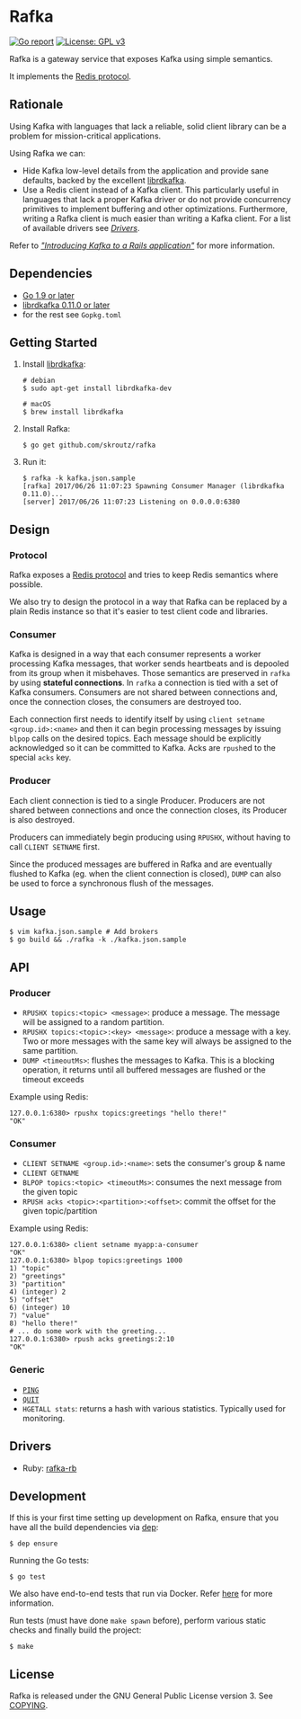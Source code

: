 Rafka
==============================
[![Go report](https://goreportcard.com/badge/github.com/skroutz/rafka)](https://goreportcard.com/report/github.com/skroutz/rafka)
[![License: GPL v3](https://img.shields.io/badge/License-GPL%20v3-blue.svg)](https://www.gnu.org/licenses/gpl-3.0)

Rafka is a gateway service that exposes Kafka using simple semantics.

It implements the [Redis protocol](https://redis.io/topics/protocol).





Rationale
-------------------------------------------------------------------------------
Using Kafka with languages that lack a reliable, solid client library can be a
problem for mission-critical applications.

Using Rafka we can:

- Hide Kafka low-level details from the application and provide sane defaults,
  backed by the excellent [librdkafka](https://github.com/edenhill/librdkafka).
- Use a Redis client instead of a Kafka client. This particularly useful
  in languages that lack a proper Kafka driver or do not provide
  concurrency primitives to implement buffering and other optimizations. Furthermore,
  writing a Rafka client is much easier than writing a Kafka client. For a
  list of available drivers see [_Drivers_](#drivers).

Refer to [*"Introducing Kafka to a Rails application"*](https://engineering.skroutz.gr/blog/kafka-rails-integration/)
for more information.







Dependencies
-------------------------------------------------------------------------------
- [Go 1.9 or later](https://golang.org/)
- [librdkafka 0.11.0 or later](https://github.com/edenhill/librdkafka)
- for the rest see `Gopkg.toml`



Getting Started
------------

1. Install [librdkafka](https://github.com/edenhill/librdkafka):
   ```shell
   # debian
   $ sudo apt-get install librdkafka-dev

   # macOS
   $ brew install librdkafka
   ```
2. Install Rafka:
   ```shell
   $ go get github.com/skroutz/rafka
   ```
3. Run it:
   ```shell
   $ rafka -k kafka.json.sample
   [rafka] 2017/06/26 11:07:23 Spawning Consumer Manager (librdkafka 0.11.0)...
   [server] 2017/06/26 11:07:23 Listening on 0.0.0.0:6380
   ```



Design
-------------------------------------------------------------------------------

### Protocol
Rafka exposes a [Redis protocol](https://redis.io/topics/protocol) and tries to
keep Redis semantics where possible.

We also try to design the protocol in a way that Rafka can be
replaced by a plain Redis instance so that it's easier to test client code and
libraries.





### Consumer
Kafka is designed in a way that each consumer represents a worker processing
Kafka messages, that worker sends heartbeats and is depooled from its group
when it misbehaves. Those semantics are preserved in `rafka` by using
**stateful connections**. In `rafka` a connection is tied with a set of Kafka
consumers.  Consumers are not shared between connections and, once the
connection closes, the consumers are destroyed too.

Each connection first needs to identify itself by using `client setname
<group.id>:<name>` and then it can begin processing messages by issuing `blpop`
calls on the desired topics. Each message should be explicitly acknowledged
so it can be committed to Kafka. Acks are `rpush`ed to the special `acks` key.




### Producer
Each client connection is tied to a single Producer.
Producers are not shared between connections and once the connection closes, its
Producer is also destroyed.

Producers can immediately begin producing using `RPUSHX`, without having to call
`CLIENT SETNAME` first.

Since the produced messages are buffered in Rafka and are eventually flushed
to Kafka (eg. when the client connection is closed), `DUMP` can also be used to
force a synchronous flush of the messages.


Usage
-------------------------------------------------------------------------------

```shell
$ vim kafka.json.sample # Add brokers
$ go build && ./rafka -k ./kafka.json.sample
```


API
------------------------------------------------------------------------------

### Producer
- `RPUSHX topics:<topic> <message>`: produce a message. The message will be assigned to a random partition.
- `RPUSHX topics:<topic>:<key> <message>`: produce a message with a key. Two or more messages with the same key will always be assigned to the same partition.
- `DUMP <timeoutMs>`: flushes the messages to Kafka. This is a blocking operation, it returns until all buffered messages are flushed or the timeout exceeds

Example using Redis:
```
127.0.0.1:6380> rpushx topics:greetings "hello there!"
"OK"
```





### Consumer
- `CLIENT SETNAME <group.id>:<name>`: sets the consumer's group & name
- `CLIENT GETNAME`
- `BLPOP topics:<topic> <timeoutMs>`: consumes the next message from the given topic
- `RPUSH acks <topic>:<partition>:<offset>`: commit the offset for the given topic/partition

Example using Redis:
```
127.0.0.1:6380> client setname myapp:a-consumer
"OK"
127.0.0.1:6380> blpop topics:greetings 1000
1) "topic"
2) "greetings"
3) "partition"
4) (integer) 2
5) "offset"
6) (integer) 10
7) "value"
8) "hello there!"
# ... do some work with the greeting...
127.0.0.1:6380> rpush acks greetings:2:10
"OK"
```






### Generic

- [`PING`](https://redis.io/commands/ping)
- [`QUIT`](https://redis.io/commands/quit)
- `HGETALL stats`: returns a hash with various statistics. Typically used for
  monitoring.








Drivers
-------------------------------------------------------------------------------

- Ruby: [rafka-rb](https://github.com/skroutz/rafka-rb)





Development
-------------------------------------------------------------------------------


If this is your first time setting up development on Rafka, ensure that you
have all the build dependencies via [dep](https://github.com/golang/dep):

```shell
$ dep ensure
```


Running the Go tests:
```shell
$ go test
```

We also have end-to-end tests that run via Docker. Refer
[here](test/README.md) for more information.


Run tests (must have done `make spawn` before), perform various static checks
and finally build the project:
```shell
$ make
```










License
-------------------------------------------------------------------------------
Rafka is released under the GNU General Public License version 3. See [COPYING](COPYING).


